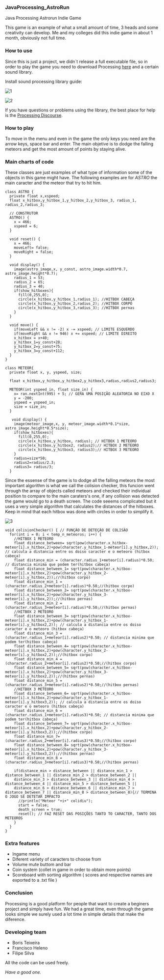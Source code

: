 ### JavaProcessing_AstroRun
Java Processing Astrorun Indie Game


  This game is an example of what a small amount of time, 3 heads and some creativity can develop.
  Me and my colleges did this indie game in about 1 month, obviously not full time.

### How to use

  Since this is just a project, we didn´t release a full executable file, so in order to play the game you need to download Processing [here](https://processing.org/download) and a certain sound library.

  Install sound processing library guide:
  
![1](https://user-images.githubusercontent.com/92954277/138365643-f804c2a5-60bf-4bba-a25c-1a7155832b35.png)

![2](https://user-images.githubusercontent.com/92954277/138365799-4790e808-021f-4b5b-b586-01707329bf14.png)

  If you have questions or problems using the library, the best place for help is the [Processing Discourse](https://discourse.processing.org/). 


### How to play

  To move in the menu and even in the game the only keys you need are the arrow keys, space bar and enter.
  The main objetive is to dodge the falling meteors and get the most amount of points by staying alive.


### Main charts of code

  These classes are just examples of what type of information some of the objects in this game might have. The following examples are for *ASTRO* the main caracter and the meteor that try to hit him.

```
class ASTRO {
  private float x,xspeed;
  float x_hitbox,y_hitbox_1,y_hitbox_2,y_hitbox_3, radius_1, radius_2,radius_3;
  
  // CONSTRUTOR
  ASTRO() {
    x = 466;
    xspeed = 6;
  }
  
  void reset() {
    x = 466;
    moveLeft= false; 
    moveRight = false;
  }
 
  void display() {
    image(astro_image,x, y_const, astro_image.width*0.7, astro_image.height*0.7);
    radius_1 = 53;
    radius_2 = 65;
    radius_3 = 40;
    if(show_hitboxes){ 
      fill(0,255,0);
      circle(x_hitbox,y_hitbox_1,radius_1); //HITBOX CABEÇA
      circle(x_hitbox,y_hitbox_2,radius_2); //HITBOX CORPO 
      circle(x_hitbox,y_hitbox_3,radius_3); //HITBOX pernas
    }
  }
 
  void move() {  
    if(moveLeft && x != -2) x -= xspeed; // LIMITE ESQUERDO
    if(moveRight && x != 946) x += xspeed; // LIMITE DIREITO
    x_hitbox = x+40;
    y_hitbox_1=y_const+28;
    y_hitbox_2=y_const+75;
    y_hitbox_3=y_const+112;
  }
}
```

```
class METEOR{
  private float x, y, yspeed, size;
  
  float x_hitbox,y_hitbox,y_hitbox2,y_hitbox3,radius,radius2,radius3;
  
  METEOR(int yspeed_in, float size_in) {
    x= ran.nextInt(995) + 5; // GERA UMA POSIÇÃO ALEATORIA NO EIXO X
    y = -200;
    yspeed = yspeed_in;
    size = size_in;
  }
  
   void display() {
    image(meteor_image,x, y, meteor_image.width*0.1*size, astro_image.height*0.5*size);
    if(show_hitboxes){ 
      fill(0,255,0);
      circle(x_hitbox,y_hitbox, radius); // HITBOX 1 METEORO 
      circle(x_hitbox,y_hitbox2, radius2);// HITBOX 2 METEORO 
      circle(x_hitbox,y_hitbox3, radius3);// HITBOX 3 METEORO 
    }
    radius=size*50;
    radius2=radius/2.3;
    radius3= radius/3;
  }
  ```
  
  Since the essense of the game is to dodge all the falling meteors the most important algorithm is what we call the colision checker, this funcion went through the array of objects called meteors and checked their individual position to compare to the main caraters's one, if any collision was detected the game would go to a death screen.
  The code seeems complicated but it uses a very simple algorithm that calculates the distances of the hitboxes. Keep in mind that each hitbox was done with circles in order to simplify it.


![3](https://user-images.githubusercontent.com/92954277/138367825-e90fd837-3eb4-44e3-a203-1836034fb81c.png)


```
void colisionChecker() { // FUNÇÃO DE DETEÇÃO DE COLISÃO
  for(int i = 0; i < temp_n_meteoros; i++) {
    //HITBOX 1 METEORO
    float distance_between= sqrt(pow(character.x_hitbox-meteor[i].x_hitbox,2)+pow(character.y_hitbox_1-meteor[i].y_hitbox,2)); // calcula a distancia entre os doiso caracter e o meteoro (hitbox cabeça)
    float distance_min = (character.radius_1+meteor[i].radius)*0.50; // distancia minima que podem ter(hitbox cabeça) 
    float distance_between_1= sqrt(pow(character.x_hitbox-meteor[i].x_hitbox,2)+pow(character.y_hitbox_2-meteor[i].y_hitbox,2));//(hitbox corpo)
    float distance_min_1 =(character.radius_2+meteor[i].radius)*0.50;//(hitbox corpo)
    float distance_between_2= sqrt(pow(character.x_hitbox-meteor[i].x_hitbox,2)+pow(character.y_hitbox_3-meteor[i].y_hitbox,2));//(hitbox pernas)
    float distance_min_2 =(character.radius_3+meteor[i].radius)*0.50;//(hitbox pernas)
    //HITBOX 2 METEORO
    float distance_between_3= sqrt(pow(character.x_hitbox-meteor[i].x_hitbox,2)+pow(character.y_hitbox_1-meteor[i].y_hitbox2,2)); // calcula a distancia entre os doiso caracter e o meteoro (hitbox cabeça)
    float distance_min_3 = (character.radius_1+meteor[i].radius2)*0.50; // distancia minima que podem ter(hitbox cabeça) 
    float distance_between_4= sqrt(pow(character.x_hitbox-meteor[i].x_hitbox,2)+pow(character.y_hitbox_2-meteor[i].y_hitbox2,2));//(hitbox corpo)
    float distance_min_4 =(character.radius_2+meteor[i].radius2)*0.50;//(hitbox corpo)
    float distance_between_5= sqrt(pow(character.x_hitbox-meteor[i].x_hitbox,2)+pow(character.y_hitbox_3-meteor[i].y_hitbox2,2));//(hitbox pernas)
    float distance_min_5 =(character.radius_3+meteor[i].radius2)*0.50;//(hitbox pernas)
    //HITBOX 3 METEORO
    float distance_between_6= sqrt(pow(character.x_hitbox-meteor[i].x_hitbox,2)+pow(character.y_hitbox_1-meteor[i].y_hitbox3,2)); // calcula a distancia entre os doiso caracter e o meteoro (hitbox cabeça)
    float distance_min_6 = (character.radius_1+meteor[i].radius3)*0.50; // distancia minima que podem ter(hitbox cabeça) 
    float distance_between_7= sqrt(pow(character.x_hitbox-meteor[i].x_hitbox,2)+pow(character.y_hitbox_2-meteor[i].y_hitbox3,2));//(hitbox corpo)
    float distance_min_7=(character.radius_2+meteor[i].radius3)*0.50;//(hitbox corpo)
    float distance_between_8= sqrt(pow(character.x_hitbox-meteor[i].x_hitbox,2)+pow(character.y_hitbox_3-meteor[i].y_hitbox3,2));//(hitbox pernas)
    float distance_min_8 =(character.radius_3+meteor[i].radius3)*0.50;//(hitbox pernas)
    
    if(distance_min > distance_between || distance_min_1 > distance_between_1 || distance_min_2 > distance_between_2 || 
    distance_min_3 > distance_between_3 || distance_min_4 > distance_between_4 || distance_min_5 > distance_between_5 || 
    distance_min_6 > distance_between_6 || distance_min_7 > distance_between_7 || distance_min_8 > distance_between_8){// TERMINA  O JOGO SE DETETAR IMPACTO
      //println("Meteor "+i+" colidiu");
      start = false;
      death_screen = true;
      reset(); // FAZ RESET DAS POSIÇÕES TANTO TO CARACTER, TANTO DOS METEOROS
    }
  }
}
```

### Extra features

* Ingame menu
* Diferent variety of caracters to choose from
* Volume mute buttom and bar
* Coin system (collet in game in order to obtain more points)
* Scoreboard with sorting algorithm ( scores and respective names are exported to a .txt file )

### Conclusion

Processing is a good platform for people that want to create a beginers project and simply have fun. We had a great time, even through the game looks simple we surely used a lot time in simple details that make the diference.
 
### Developing team

* Boris Teixeira 
* Francisco Heleno
* Filipe Silva


All the code can be used freely.

*Have a good one.*
